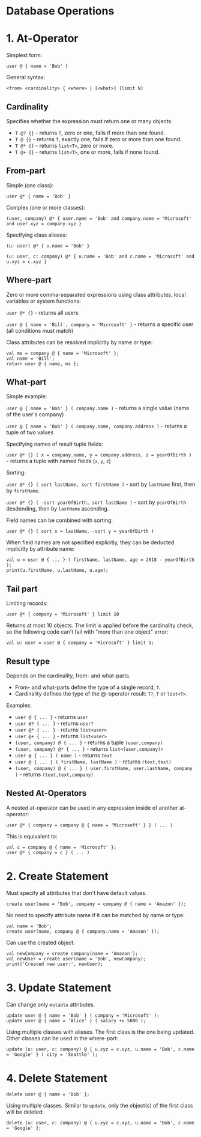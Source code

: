 # Database Operations

# 1. At-Operator

Simplest form:

`user @ { name = 'Bob' }`

General syntax:

`<from> <cardinality> { <where> } [<what>] [limit N]`

## Cardinality

Specifies whether the expression must return one or many objects:

* `T @? {}` - returns `T`, zero or one, fails if more than one found.
* `T @ {}` - returns `T`, exactly one, fails if zero or more than one found.
* `T @* {}` - returns `list<T>`, zero or more.
* `T @+ {}` - returns `list<T>`, one or more, fails if none found.

## From-part

Simple (one class):

`user @* { name = 'Bob' }`

Complex (one or more classes):

`(user, company) @* { user.name = 'Bob' and company.name = 'Microsoft' and user.xyz = company.xyz }`

Specifying class aliases:

`(u: user) @* { u.name = 'Bob' }`

`(u: user, c: company) @* { u.name = 'Bob' and c.name = 'Microsoft' and u.xyz = c.xyz }`


## Where-part

Zero or more comma-separated expressions using class attributes, local variables or system functions:

`user @* {}` - returns all users

`user @ { name = 'Bill', company = 'Microsoft' }` - returns a specific user (all conditions must match)

Class attributes can be resolved implicitly by name or type:

```
val ms = company @ { name = 'Microsoft' };
val name = 'Bill';
return user @ { name, ms };
```

## What-part

Simple example:

`user @ { name = 'Bob' } ( company.name )` - returns a single value (name of the user's company)

`user @ { name = 'Bob' } ( company.name, company.address )` - returns a tuple of two values

Specifying names of result tuple fields:

`user @* {} ( x = company.name, y = company.address, z = yearOfBirth )` - returns a tuple with named fields (`x`, `y`, `z`)

Sorting:

`user @* {} ( sort lastName, sort firstName )` - sort by `lastName` first, then by `firstName`.

`user @* {} ( -sort yearOfBirth, sort lastName )` - sort by `yearOfBirth` desdending, then by `lastName` ascending.

Field names can be combined with sorting:

`user @* {} ( sort x = lastName, -sort y = yearOfBirth )`

When field names are not specified explicitly, they can be deducted implicitly by attribute name:

```
val u = user @ { ... } ( firstName, lastName, age = 2018 - yearOfBirth );
print(u.firstName, u.lastName, u.age);
```

## Tail part

Limiting records:

`user @* { company = 'Microsoft' } limit 10`

Returns at most 10 objects. The limit is applied before the cardinality check, so the following code can't fail with "more than one object" error:

`val u: user = user @ { company = 'Microsoft' } limit 1;`

## Result type

Depends on the cardinality, from- and what-parts.

* From- and what-parts define the type of a single record, `T`.
* Cardinality defines the type of the @-operator result: `T?`, `T` or `list<T>`.

Examples:

* `user @ { ... }` - returns `user`
* `user @? { ... }` - returns `user?`
* `user @* { ... }` - returns `list<user>`
* `user @+ { ... }` - returns `list<user>`
* `(user, company) @ { ... }` - returns a tuple `(user,company)`
* `(user, company) @* { ... }` - returns `list<(user,company)>`
* `user @ { ... } ( name )` - returns `text`
* `user @ { ... } ( firstName, lastName )` - returns `(text,text)`
* `(user, company) @ { ... } ( user.firstName, user.lastName, company )` - returns `(text,text,company)`

## Nested At-Operators

A nested at-operator can be used in any expression inside of another at-operator:

`user @* { company = company @ { name = 'Microsoft' } } ( ... )`

This is equivalent to:

```
val c = company @ { name = 'Microsoft' };
user @* { company = c } ( ... )
```

# 2. Create Statement

Must specify all attributes that don't have default values.


```
create user(name = 'Bob', company = company @ { name = 'Amazon' });
```

No need to specify attribute name if it can be matched by name or type:
```
val name = 'Bob';
create user(name, company @ { company.name = 'Amazon' });
```

Can use the created object:
```
val newCompany = create company(name = 'Amazon');
val newUser = create user(name = 'Bob', newCompany);
print('Created new user:', newUser);
```

# 3. Update Statement

Can change only `mutable` attributes.

```
update user @ { name = 'Bob' } ( company = 'Microsoft' );
update user @ { name = 'Alice' } ( salary += 5000 );
```

Using multiple classes with aliases. The first class is the one being updated. Other classes can be used in the where-part:

```
update (u: user, c: company) @ { u.xyz = c.xyz, u.name = 'Bob', c.name = 'Google' } ( city = 'Seattle' );
```

# 4. Delete Statement

```
delete user @ { name = 'Bob' };
```

Using multiple classes. Similar to `update`, only the object(s) of the first class will be deleted:
```
delete (u: user, c: company) @ { u.xyz = c.xyz, u.name = 'Bob', c.name = 'Google' };
```
